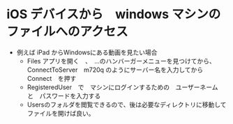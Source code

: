 # iOS デバイスから　windows マシンのファイルへのアクセス
* 例えば iPad からWindowsにある動画を見たい場合
  * Files アプリを開く　、　...のハンバーガーメニューを見つけてから、ConnectToServer　m720q のようにサーバー名を入力してから　Connect　を押す
  * RegisteredUser　で　マシンにログインするための　ユーザーネーム　と　パスワードを入力する　
  * Usersのフォルダを閲覧できるので、後は必要なディレクトリに移動してファイルを開けば良い。
